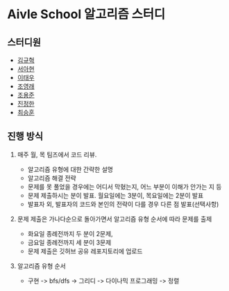 # Aivle School 알고리즘 스터디

## 스터디원

- [김규혁](https://github.com/testerhyuk)
- [서아현]()
- [이태우]()
- [조영래](https://github.com/younglaecho)
- [조용준]()
- [진정한]()
- [최승훈]()

## 진행 방식

1. 매주 월, 목 팀즈에서 코드 리뷰.
   - 알고리즘 유형에 대한 간략한 설명
   - 알고리즘 해결 전략
   - 문제를 못 풀었을 경우에는 어디서 막혔는지, 어느 부분이 이해가 안가는 지 등
   - 문제 제출하시는 분이 발표. 월요일에는 3분이, 목요일에는 2분이 발표
   - 발표자 외, 발표자의 코드와 본인의 전략이 다를 경우 다른 점 발표(선택사항)

2. 문제 제출은 가나다순으로 돌아가면서 알고리즘 유형 순서에 따라 문제를 출제
   - 화요일 종례전까지 두 분이 2문제,
   - 금요일 종례전까지 세 분이 3문제
   - 문제 제출은 깃허브 공유 레포지토리에 업로드

3. 알고리즘 유형 순서
   - 구현 -> bfs/dfs -> 그리디 -> 다이나믹 프로그래밍 -> 정렬
